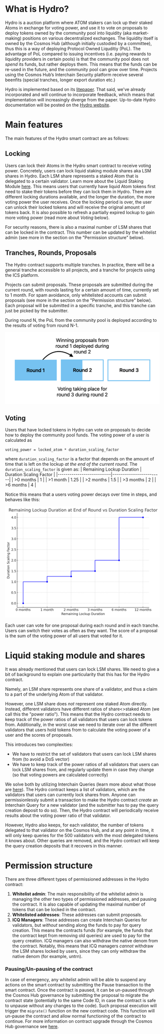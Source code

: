 # What is Hydro?

Hydro is a auction platform where ATOM stakers can lock up their staked Atoms in exchange for voting power, and use it to vote on proposals to deploy tokens owned by the community pool into liquidity (aka market-making) positions on various decentralized exchanges. The liquidity itself is owned by the Cosmos Hub (although initially custodied by a committee), thus this is a way of deploying Protocol Owned Liquditiy (PoL). The advantage of PoL compared to issuing incentives (i.e. paying rewards to liquidity providers in certain pools) is that the community pool does not *spend* its funds, but rather deploys them. This means that the funds can be re-used in the future, and the community pool can grow over time. Projects using the Cosmos Hub’s Interchain Security platform receive several beenfits (special tranches, longer export duration etc.)


Hydro is implemented based on its [litepaper](https://forum.cosmos.network/t/atom-wars-introducing-the-hydro-auction-platform/13842). That said, we've already incorporated and will continue to incorporate feedback, which means that implementation will increasingly diverge from the paper. Up-to-date Hydro documentation will be posted on the [Hydro website](https://hydro.cosmos.network/).


# Main features

The main features of the Hydro smart contract are as follows:

## Locking

Users can lock their Atoms in the Hydro smart contract to receive voting power. Concretely, users can lock liquid staking module shares aka LSM shares in Hydro. Each LSM share represents a staked Atom that is delegated to a certain validator. Learn more about the Liquid Staking Module [here]([https://github.com/iqlusioninc/liquidity-staking-module](https://forum.cosmos.network/t/signaling-proposal-draft-add-liquid-staking-module-to-the-cosmos-hub/10368)). This means users that currently have liquid Atom tokens first need to stake their tokens before they can lock them in Hydro. There are different locking durations available, and the longer the duration, the more voting power the user receives. Once the locking period is over, the user can unlock their locked tokens and will receive the original amount of tokens back. It is also possible to refresh a partially expired lockup to gain more voting power (read more about *Voting* below).

For security reasons, there is also a maximal number of LSM shares that can be locked in the contract. This number can be updated by the whitelist admin (see more in the section on the "Permission structure" below).

## Tranches, Rounds, Proposals

The Hydro contract supports multiple tranches. In practice, there will be a general tranche accessible to all projects, and a tranche for projects using the ICS platform.

Projects can submit proposals. These proposals are submitted during the current round, with rounds lasting for a certain amount of time, currently set to 1 month. For spam avoidance, only whitelisted accounts can submit proposals (see more in the section on the "Permission structure" below). Each proposal will be submitted in a specific tranche, and this tranche can just be picked by the submitter.

During round N, the PoL from the community pool is deployed according to the results of voting from round N-1.

![Rounds Overview](images/rounds.png)

## Voting

Users that have locked tokens in Hydro can vote on proposals to decide how to deploy the community pool funds.
The voting power of a user is calculated as
```
voting_power = locked_atom * duration_scaling_factor
```
where `duration_scaling_factor` is a factor that depends on the amount of time that is left on the lockup *at the end of the current round*.
The `duration_scaling_factor` is given as:
| Remaining Lockup Duration | Duration Scaling Factor |
|---------------------------|-------------------------|
| >0 months                   | 1                       |
| >1 month                  | 1.25                    |
| >2 months                  | 1.5                     |
| >3 months                  | 2                       |
| >6 months                 | 4                       |

Notice this means that a users voting power decays over time in steps, and behaves like this:

![Voting Power Decay](images/power_decay.png)

Each user can vote for one proposal during each round and in each tranche. Users can switch their votes as often as they want.
The score of a proposal is the sum of the voting power of all users that voted for it.

# Liquid staking module and shares

It was already mentioned that users can lock LSM shares.
We need to give a bit of background to explain one particularity that this has for the Hydro contract.

Namely, an LSM share represents one share of a validator, and thus a claim to a part of the underlying Atom of that validator.

However, one LSM share does *not* represent one staked Atom directly. Instead, different validators have different ratios of share<>staked Atom (we call this the "power ratio"). This means that the Hydro contract needs to keep track of the power ratios of all validators that users can lock tokens from. Additionally, in the worst case we need to iterate over all the different validators that users hold tokens from to calculate the voting power of a user and the scores of proposals.

This introduces two complexities:
* We have to restrict the set of validators that users can lock LSM shares from (to avoid a DoS vector)
* We have to keep track of the power ratios of all validators that users can lock LSM shares from, and regularly update them in case they change (so that voting powers are calculated correctly)

We solve both by utilizing Interchain Queries (learn more about what those are [here](https://docs.neutron.org/neutron/modules/interchain-queries/overview/)). The Hydro contract keeps a list of validators, which are the validators that users can currently lock shares from. Anyone can permissionlessly submit a transaction to make the Hydro contract *create* an Interchain Query for a new validator (and the submitter has to pay the query creation deposit to do so). Then, the Hydro contract will periodically receive results about the voting power ratio of that validator.

However, Hydro also keeps, for each validator, the number of tokens delegated to that validator on the Cosmos Hub, and at any point in time, it will only keep queries for the 500 validators with the most delegated tokens it knows about. Other queries are removed, and the Hydro contract will keep the query creation deposits that it recovers in this manner.

# Permission structure

There are three different types of permissioned addresses in the Hydro contract:

1. **Whitelist admin**: The main responsibility of the whitelist admin is managing the other two types of permissioned addresses, and pausing the contract. It is also capable of updating the maximal number of tokens that can be locked in the contract.
2. **Whitelisted addresses**: These addresses can submit proposals.
3. **ICQ Managers**: These addresses can create Interchain Queries for validators, but *without* sending along the funds to pay for query creation. This means the contracts funds (for example, the funds that the contract kept from removing old queries) are used to pay for the query creation. ICQ managers can also withdraw the native denom from the contract. Notably, this means that ICQ managers *cannot* withdraw the LSM shares locked by users, since they can only withdraw the native denom (for example, untrn).

### Pausing/Un-pausing of the contract
In case of emergency, any whitelist admin will be able to suspend any actions on the smart contract by submitting the Pause transaction to the smart contract. Once the contract is paused, it can be un-paused through the Cosmos Hub governance by submitting the proposal to migrate the contract state (potentially to the same Code ID, in case the contract is safe to unpause without any changes to the code). Such proposal execution will trigger the `migrate()` function on the new contract code. This function will un-pause the contract and allow normal functioning of the contract to continue. For more information on contract upgrade through the Cosmos Hub governance see [here](./docs/contract_upgrade.md).

